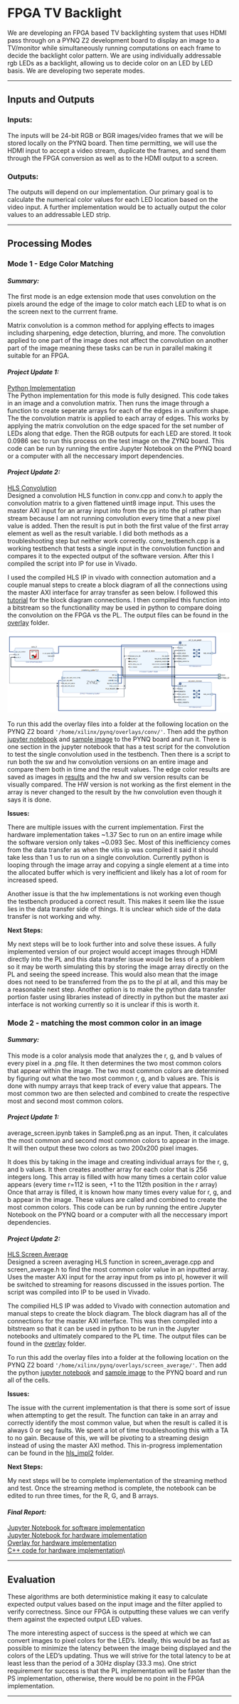 # FPGA TV Backlight
We are developing an FPGA based TV backlighting system that uses HDMI pass through on a PYNQ Z2 development board to display an image to a TV/monitor while simultaneously running computations on each frame to decide the backlight color pattern. We are using individually addressable rgb LEDs as a backlight, allowing us to decide color on an LED by LED basis. We are developing two seperate modes. 

--------------------------------
## Inputs and Outputs
### Inputs:
The inputs will be 24-bit RGB or BGR images/video frames that we will be stored locally on the PYNQ board. Then time permitting, we will use the HDMI input to accept a video stream, duplicate the frames, and send them through the FPGA conversion as well as to the HDMI output to a screen. 

### Outputs:
The outputs will depend on our implementation. Our primary goal is to calculate the numerical color values for each LED location based on the video input. A further implementation would be to actually output the color values to an addressable LED strip.

--------------------------------
## Processing Modes
### Mode 1 - Edge Color Matching
#### *Summary:*
The first mode is an edge extension mode that uses convolution on the pixels around the edge of the image to color match each LED to what is on the screen next to the currrent frame.

Matrix convolution is a common method for applying effects to images including sharpening, edge detection, blurring, and more. The convolution applied to one part of the image does not affect the convolution on another part of the image meaning these tasks can be run in parallel making it suitable for an FPGA.

#### *Project Update 1:*
[Python Implementation](./edge_convolution/python_impl/single_image_convolution.ipynb)\
The Python implementation for this mode is fully designed. This code takes in an image and a convolution matrix. Then runs the image through a function to create seperate arrays for each of the edges in a uniform shape. The the convolution matrix is applied to each array of edges. This works by applying the matrix convolution on the edge spaced for the set number of LEDs along that edge. Then the RGB outputs for each LED are stored. It took 0.0986 sec to run this process on the test image on the ZYNQ board. This code can be run by running the entire Jupyter Notebook on the PYNQ board or a computer with all the neccessary import dependencies.

#### *Project Update 2:*
[HLS Convolution](./edge_convolution/hls_conv/files)\
Designed a convolution HLS function in conv.cpp and conv.h to apply the convolution matrix to a given flattened uint8 image input. This uses the master AXI input for an array input into from the ps into the pl rather than stream because I am not running convolution every time that a new pixel value is added. Then the result is put in both the first value of the first array element as well as the result variable. I did both methods as a troubleshooting step but neither work correctly. conv_testbench.cpp is a working testbench that tests a single input in the convolution function and compares it to the expected output of the software version. After this I compiled the script into IP for use in Vivado.

I used the compiled HLS IP in vivado with connection automation and a couple manual steps to create a block diagram of all the connections using the master AXI interface for array transfer as seen below. I followed this [tutorial](https://discuss.pynq.io/t/tutorial-axi-master-interfaces-with-hls-ip/4032) for the block diagram connections. I then compiled this function into a bitstream so the functionallity may be used in python to compare doing the convolution on the FPGA vs the PL. The output files can be found in the [overlay](./edge_convolution/hls_conv/files/overlay/) folder.

![block diagram](./edge_convolution/hls_conv/block_diagram.png)

To run this add the overlay files into a folder at the following location on the PYNQ Z2 board `'/home/xilinx/pynq/overlays/conv/'`. Then add the python [jupyter notebook](./edge_convolution/hls_conv/single_image_convolution_fpga.ipynb) and [sample image](./edge_convolution/hls_conv/sample.jpg) to the PYNQ board and run it. There is one section in the jupyter notebook that has a test script for the convolution to test the single convolution used in the testbench. Then there is a script to run both the sw and hw convolution versions on an entire image and compare them both in time and the result values. The edge color results are saved as images in [results](./edge_convolution/hls_conv/results/) and the hw and sw version results can be visually compared. The HW version is not working as the first element in the array is never changed to the result by the hw convolution even though it says it is done.

**Issues:** 

There are multiple issues with the current implementation. First the hardware implementation takes ~1.37 Sec to run on an entire image while the software version only takes ~0.093 Sec. Most of this inefficiency comes from the data transfer as when the vitis ip was compiled it said it should take less than 1 us to run on a single convolution. Currently python is looping through the image array and copying a single element at a time into the allocated buffer which is very inefficient and likely has a lot of room for increased speed. 

Another issue is that the hw implementations is not working even though the testbench produced a correct result. This makes it seem like the issue lies in the data transfer side of things. It is unclear which side of the data transfer is not working and why. 

**Next Steps:**

My next steps will be to look further into and solve these issues. A fully implemented version of our project would accept images through HDMI directly into the PL and this data transfer issue would be less of a problem so it may be worth simulating this by storing the image array directly on the PL and seeing the speed increase. This would also mean that the image does not need to be transferred from the ps to the pl at all, and this may be a reasonable next step. Another option is to make the python data transfer portion faster using libraries instead of directly in python but the master axi interface is not working currently so it is unclear if this is worth it. 

### Mode 2 - matching the most common color in an image
#### *Summary:*
This mode is a color analysis mode that analyzes the r, g, and b values of every pixel in a .png file. It then determines the two most common colors that appear within the image.
The two most common colors are determined by figuring out what the two most common r, g, and b values are. This is done with numpy arrays that keep track of every value that appears. The most common two are then selected and combined to create the respective most and second most common colors.

#### *Project Update 1:*

average_screen.ipynb takes in Sample6.png as an input. Then, it calculates the most common and second most common colors to appear in the image. It will then output these two colors as two 200x200 pixel images. 

It does this by taking in the image and creating individual arrays for the r, g, and b values. It then creates another array for each color that is 256 integers long. This array is filled with how many times a certain color value appears (every time r=112 is seen, +1 to the 112th position in the r array)
Once that array is filled, it is known how many times every value for r, g, and b appear in the image. These values are called and combined to create the most common colors. This code can be run by running the entire Jupyter Notebook on the PYNQ board or a computer with all the neccessary import dependencies.

#### *Project Update 2:*
[HLS Screen Average](./screen_average/)\
Designed a screen averaging HLS function in screen_average.cpp and screen_average.h to find the most common color value in an inputted array. Uses the master AXI input for the array input from ps into pl, however it will be switched to streaming for reasons discussed in the issues portion. The script was compiled into IP to be used in Vivado.

The compilied HLS IP was added to Vivado with connection automation and manual steps to create the block diagram. The block diagram has all of the connections for the master AXI interface. This was then compiled into a bitstream so that it can be used in python to be run in the Jupyter notebooks and ultimately compared to the PL time. The output files can be found in the [overlay](./screen_average/overlay/) folder.

To run this add the overlay files into a folder at the following location on the PYNQ Z2 board `'/home/xilinx/pynq/overlays/screen_average/'`. Then add the python [jupyter notebook](./screen_average/average_screen_hardware.ipynb) and [sample image](./screen_average/Sample6.png) to the PYNQ board and run all of the cells.


**Issues:** 

The issue with the current implementation is that there is some sort of issue when attempting to get the result. The function can take in an array and correctly identify the most common value, but when the result is called it is always 0 or seg faults. We spent a lot of time troubleshooting this with a TA to no gain. Because of this, we will be pivoting to a streaming design instead of using the master AXI method. This in-progress implementation can be found in the [hls_impl2](./screen_average/hls_impl2) folder.


**Next Steps:**

My next steps will be to complete implementation of the streaming method and test. Once the streaming method is complete, the notebook can be edited to run three times, for the R, G, and B arrays. 


#### *Final Report:*
[Jupyter Notebook for software implementation](./screen_average/average_screen.ipynb)\
[Jupyter Notebook for hardware implementation](./screen_average/average_screen_hardware3.ipynb)\
[Overlay for hardware implementation](./screen_average/overlay/)\
[C++ code for hardware implementation](./screen_average/hls_impl_final/)\

--------------------------------

## Evaluation
These algorithms are both deterministice making it easy to calculate expected output values based on the input image and the filter applied to verify correctness. Since our FPGA is outputting these values we can verify them against the expected output LED values. 

The more interesting aspect of success is the speed at which we can convert images to pixel colors for the LED’s. Ideally, this would be as fast as possible to minimize the latency between the image being displayed and the colors of the LED’s updating. Thus we will strive for the total latency to be at least less than the period of a 30Hz display (33.3 ms). One strict requirement for success is that the PL implementation will be faster than the PS implementation, otherwise, there would be no point in the FPGA implementation.





--------------------------------
